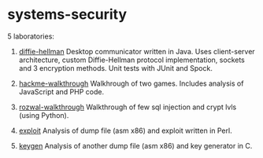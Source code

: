 # systems-security


5 laboratories:

1. [diffie-hellman](./diffie-hellman)
   Desktop communicator written in Java. Uses client-server architecture, custom Diffie-Hellman protocol implementation, sockets and 3 encryption methods. Unit tests with JUnit and Spock.

2. [hackme-walkthrough](./hackme-walkthrough)
   Walkhrough of two games. Includes analysis of JavaScript and PHP code.

3. [rozwal-walkthrough](./rozwal-walkthrough)
   Walkthrough of few sql injection and crypt lvls (using Python).

4. [exploit](./exploit)
   Analysis of dump file (asm x86) and exploit written in Perl.

5. [keygen](./keygen)
   Analysis of another dump file (asm x86) and key generator in C.
